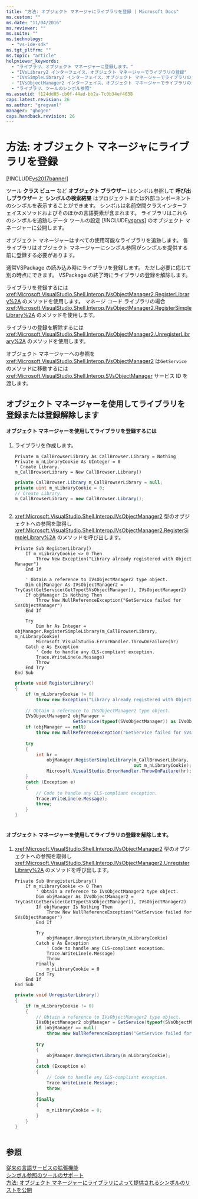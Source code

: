 ```yaml
---
title: "方法: オブジェクト マネージャにライブラリを登録 | Microsoft Docs"
ms.custom: ""
ms.date: "11/04/2016"
ms.reviewer: ""
ms.suite: ""
ms.technology: 
  - "vs-ide-sdk"
ms.tgt_pltfrm: ""
ms.topic: "article"
helpviewer_keywords: 
  - "ライブラリ、オブジェクト マネージャーに登録します。"
  - "IVsLibrary2 インターフェイス、オブジェクト マネージャーでライブラリの登録"
  - "IVsSimpleLibrary2 インターフェイス、オブジェクト マネージャーでライブラリの登録"
  - "IVsObjectManager2 インターフェイス、オブジェクト マネージャーでライブラリの登録"
  - "ライブラリ、ツールのシンボル参照"
ms.assetid: f124dd05-cb0f-44ad-bb2a-7c0b34ef4038
caps.latest.revision: 26
ms.author: "gregvanl"
manager: "ghogen"
caps.handback.revision: 26
---
```

# 方法: オブジェクト マネージャにライブラリを登録
[!INCLUDE[vs2017banner](../../code-quality/includes/vs2017banner.md)]

ツール **クラス ビュー**  など **オブジェクト ブラウザー**  はシンボル参照して  **呼び出しブラウザー**  と  **シンボルの検索結果**  はプロジェクトまたは外部コンポーネントのシンボルを表示することができます。  シンボルは名前空間クラスインターフェイスメソッドおよびそのほかの言語要素が含まれます。  ライブラリはこれらのシンボルを追跡しデータ ツールの設定 [!INCLUDE[vsprvs](../../code-quality/includes/vsprvs_md.md)] のオブジェクト マネージャーに公開します。  
  
 オブジェクト マネージャーはすべての使用可能なライブラリを追跡します。  各ライブラリはオブジェクト マネージャーにシンボル参照がシンボルを提供する前に登録する必要があります。  
  
 通常VSPackage の読み込み時にライブラリを登録します。  ただし必要に応じて別の時点にできます。  VSPackage の終了時にライブラリの登録を解除します。  
  
 ライブラリを登録するには<xref:Microsoft.VisualStudio.Shell.Interop.IVsObjectManager2.RegisterLibrary%2A> のメソッドを使用します。  マネージ コード ライブラリの場合<xref:Microsoft.VisualStudio.Shell.Interop.IVsObjectManager2.RegisterSimpleLibrary%2A> のメソッドを使用します。  
  
 ライブラリの登録を解除するには<xref:Microsoft.VisualStudio.Shell.Interop.IVsObjectManager2.UnregisterLibrary%2A> のメソッドを使用します。  
  
 オブジェクト マネージャーへの参照を <xref:Microsoft.VisualStudio.Shell.Interop.IVsObjectManager2> は`GetService` のメソッドに移動するには<xref:Microsoft.VisualStudio.Shell.Interop.SVsObjectManager> サービス ID を渡します。  
  
## オブジェクト マネージャーを使用してライブラリを登録または登録解除します  
  
#### オブジェクト マネージャーを使用してライブラリを登録するには  
  
1.  ライブラリを作成します。  
  
    ```vb#  
    Private m_CallBrowserLibrary As CallBrowser.Library = Nothing  
    Private m_nLibraryCookie As UInteger = 0  
    ' Create Library.  
    m_CallBrowserLibrary = New CallBrowser.Library()  
    ```  
  
    ```c#  
    private CallBrowser.Library m_CallBrowserLibrary = null;  
    private uint m_nLibraryCookie = 0;  
    // Create Library.  
    m_CallBrowserLibrary = new CallBrowser.Library();  
  
    ```  
  
2.  <xref:Microsoft.VisualStudio.Shell.Interop.IVsObjectManager2> 型のオブジェクトへの参照を取得し<xref:Microsoft.VisualStudio.Shell.Interop.IVsObjectManager2.RegisterSimpleLibrary%2A> のメソッドを呼び出します。  
  
    ```vb#  
    Private Sub RegisterLibrary()  
        If m_nLibraryCookie <> 0 Then  
            Throw New Exception("Library already registered with Object Manager")  
        End If  
  
        ' Obtain a reference to IVsObjectManager2 type object.  
        Dim objManager As IVsObjectManager2 = TryCast(GetService(GetType(SVsObjectManager)), IVsObjectManager2)  
        If objManager Is Nothing Then  
            Throw New NullReferenceException("GetService failed for SVsObjectManager")  
        End If  
  
        Try  
            Dim hr As Integer = objManager.RegisterSimpleLibrary(m_CallBrowserLibrary, m_nLibraryCookie)  
            Microsoft.VisualStudio.ErrorHandler.ThrowOnFailure(hr)  
        Catch e As Exception  
            ' Code to handle any CLS-compliant exception.  
            Trace.WriteLine(e.Message)  
            Throw  
        End Try  
    End Sub  
    ```  
  
    ```c#  
    private void RegisterLibrary()  
    {  
        if (m_nLibraryCookie != 0)  
            throw new Exception("Library already registered with Object Manager");  
  
        // Obtain a reference to IVsObjectManager2 type object.  
        IVsObjectManager2 objManager =   
                          GetService(typeof(SVsObjectManager)) as IVsObjectManager2;  
        if (objManager == null)  
            throw new NullReferenceException("GetService failed for SVsObjectManager");  
  
        try  
        {  
            int hr =   
                objManager.RegisterSimpleLibrary(m_CallBrowserLibrary,   
                                                 out m_nLibraryCookie);  
                Microsoft.VisualStudio.ErrorHandler.ThrowOnFailure(hr);  
        }  
        catch (Exception e)  
        {  
            // Code to handle any CLS-compliant exception.  
            Trace.WriteLine(e.Message);  
            throw;  
        }  
    }  
  
    ```  
  
#### オブジェクト マネージャーを使用してライブラリの登録を解除します。  
  
1.  <xref:Microsoft.VisualStudio.Shell.Interop.IVsObjectManager2> 型のオブジェクトへの参照を取得し<xref:Microsoft.VisualStudio.Shell.Interop.IVsObjectManager2.UnregisterLibrary%2A> のメソッドを呼び出します。  
  
    ```vb#  
    Private Sub UnregisterLibrary()  
        If m_nLibraryCookie <> 0 Then  
            ' Obtain a reference to IVsObjectManager2 type object.  
            Dim objManager As IVsObjectManager2 = TryCast(GetService(GetType(SVsObjectManager)), IVsObjectManager2)  
            If objManager Is Nothing Then  
                Throw New NullReferenceException("GetService failed for SVsObjectManager")  
            End If  
  
            Try  
                objManager.UnregisterLibrary(m_nLibraryCookie)  
            Catch e As Exception  
                ' Code to handle any CLS-compliant exception.  
                Trace.WriteLine(e.Message)  
                Throw  
            Finally  
                m_nLibraryCookie = 0  
            End Try  
        End If  
    End Sub  
    ```  
  
    ```c#  
    private void UnregisterLibrary()  
    {  
        if (m_nLibraryCookie != 0)  
        {  
            // Obtain a reference to IVsObjectManager2 type object.  
            IVsObjectManager2 objManager = GetService(typeof(SVsObjectManager)) as IVsObjectManager2;  
            if (objManager == null)  
                throw new NullReferenceException("GetService failed for SVsObjectManager");  
  
            try  
            {  
                objManager.UnregisterLibrary(m_nLibraryCookie);  
            }  
            catch (Exception e)  
            {  
                // Code to handle any CLS-compliant exception.  
                Trace.WriteLine(e.Message);  
                throw;  
            }  
            finally  
            {  
                m_nLibraryCookie = 0;  
            }  
        }  
    }  
  
    ```  
  
## 参照  
 [従来の言語サービスの拡張機能](../../extensibility/internals/legacy-language-service-extensibility.md)   
 [シンボル参照のツールのサポート](../../extensibility/internals/supporting-symbol-browsing-tools.md)   
 [方法: オブジェクト マネージャーにライブラリによって提供されるシンボルのリストを公開](../../extensibility/internals/how-to-expose-lists-of-symbols-provided-by-the-library-to-the-object-manager.md)